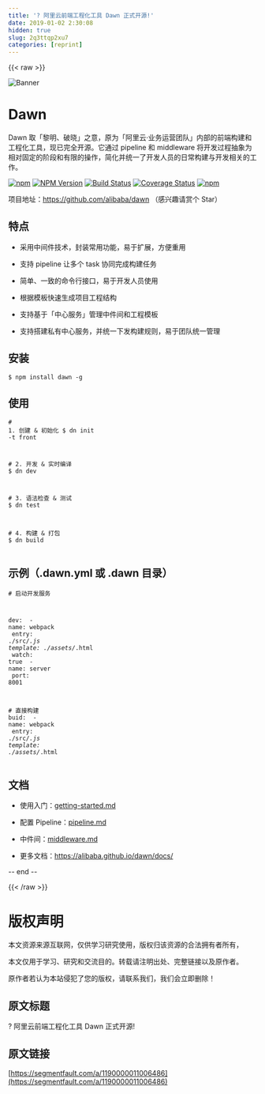 ```yaml
---
title: '? 阿里云前端工程化工具 Dawn 正式开源!' 
date: 2019-01-02 2:30:08
hidden: true
slug: 2q3ttqp2xu7
categories: [reprint]
---
```


{{< raw >}}

                    
<p><span class="img-wrap"><img data-src="/img/remote/1460000011006491" src="https://static.alili.tech/img/remote/1460000011006491" alt="Banner" title="Banner" style="cursor: pointer;"></span></p>
<h1 id="articleHeader0">Dawn</h1>
<p>Dawn 取「黎明、破晓」之意，原为「阿里云·业务运营团队」内部的前端构建和工程化工具，现已完全开源。它通过 pipeline 和 middleware 将开发过程抽象为相对固定的阶段和有限的操作，简化并统一了开发人员的日常构建与开发相关的工作。</p>
<p><a href="https://github.com/alibaba/dawn/blob/master/LICENSE.md" rel="nofollow noreferrer" target="_blank"><span class="img-wrap"><img data-src="/img/remote/1460000011006492" src="https://static.alili.tech/img/remote/1460000011006492" alt="npm" title="npm" style="cursor: pointer; display: inline;"></span></a>  <a href="https://www.npmjs.com/package/dawn" rel="nofollow noreferrer" target="_blank"><span class="img-wrap"><img data-src="/img/remote/1460000011006493" src="https://static.alili.tech/img/remote/1460000011006493" alt="NPM Version" title="NPM Version" style="cursor: pointer; display: inline;"></span></a>  <a href="https://www.travis-ci.org/alibaba/dawn" rel="nofollow noreferrer" target="_blank"><span class="img-wrap"><img data-src="/img/remote/1460000011006494" src="https://static.alili.tech/img/remote/1460000011006494" alt="Build Status" title="Build Status" style="cursor: pointer; display: inline;"></span></a>  <a href="https://coveralls.io/github/alibaba/dawn?branch=dev" rel="nofollow noreferrer" target="_blank"><span class="img-wrap"><img data-src="/img/remote/1460000011006495" src="https://static.alili.tech/img/remote/1460000011006495" alt="Coverage Status" title="Coverage Status" style="cursor: pointer;"></span></a>  <a href="https://www.npmjs.com/package/dawn" rel="nofollow noreferrer" target="_blank"><span class="img-wrap"><img data-src="/img/remote/1460000011006496" src="https://static.alili.tech/img/remote/1460000011006496" alt="npm" title="npm" style="cursor: pointer; display: inline;"></span></a></p>
<p>项目地址：<a href="https://github.com/alibaba/dawn" rel="nofollow noreferrer" target="_blank">https://github.com/alibaba/dawn</a> （感兴趣请赏个 Star）</p>
<h2 id="articleHeader1">特点</h2>
<ul>
<li><p>采用中间件技术，封装常用功能，易于扩展，方便重用</p></li>
<li><p>支持 pipeline 让多个 task 协同完成构建任务</p></li>
<li><p>简单、一致的命令行接口，易于开发人员使用</p></li>
<li><p>根据模板快速生成项目工程结构</p></li>
<li><p>支持基于「中心服务」管理中件间和工程模板</p></li>
<li><p>支持搭建私有中心服务，并统一下发构建规则，易于团队统一管理</p></li>
</ul>
<h2 id="articleHeader2">安装</h2>
<div class="widget-codetool" style="display:none;">
      <div class="widget-codetool--inner">
      <span class="selectCode code-tool" data-toggle="tooltip" data-placement="top" title="" data-original-title="全选"></span>
      <span type="button" class="copyCode code-tool" data-toggle="tooltip" data-placement="top" data-clipboard-text="$ npm install dawn -g" title="" data-original-title="复制"></span>
      <span type="button" class="saveToNote code-tool" data-toggle="tooltip" data-placement="top" title="" data-original-title="放进笔记"></span>
      </div>
      </div><pre class="hljs cmake"><code class="sh" style="word-break: break-word; white-space: initial;">$ npm <span class="hljs-keyword">install</span> dawn -g</code></pre>
<h2 id="articleHeader3">使用</h2>
<div class="widget-codetool" style="display:none;">
      <div class="widget-codetool--inner">
      <span class="selectCode code-tool" data-toggle="tooltip" data-placement="top" title="" data-original-title="全选"></span>
      <span type="button" class="copyCode code-tool" data-toggle="tooltip" data-placement="top" data-clipboard-text="# 1. 创建 &amp; 初始化
$ dn init -t front

# 2. 开发 &amp; 实时编译
$ dn dev

# 3. 语法检查 &amp; 测试
$ dn test

# 4. 构建 &amp; 打包
$ dn build" title="" data-original-title="复制"></span>
      <span type="button" class="saveToNote code-tool" data-toggle="tooltip" data-placement="top" title="" data-original-title="放进笔记"></span>
      </div>
      </div><pre class="hljs elixir"><code class="sh"><span class="hljs-comment"># 1. 创建 &amp; 初始化</span>
<span class="hljs-variable">$ </span>dn init -t front

<span class="hljs-comment"># 2. 开发 &amp; 实时编译</span>
<span class="hljs-variable">$ </span>dn dev

<span class="hljs-comment"># 3. 语法检查 &amp; 测试</span>
<span class="hljs-variable">$ </span>dn test

<span class="hljs-comment"># 4. 构建 &amp; 打包</span>
<span class="hljs-variable">$ </span>dn build</code></pre>
<h2 id="articleHeader4">示例（.dawn.yml 或 .dawn 目录）</h2>
<div class="widget-codetool" style="display:none;">
      <div class="widget-codetool--inner">
      <span class="selectCode code-tool" data-toggle="tooltip" data-placement="top" title="" data-original-title="全选"></span>
      <span type="button" class="copyCode code-tool" data-toggle="tooltip" data-placement="top" data-clipboard-text="# 启动开发服务
dev:
  - name: webpack
    entry: ./src/*.js
    template: ./assets/*.html
    watch: true
  - name: server
    port: 8001
    
# 直接构建
buid:
  - name: webpack
    entry: ./src/*.js
    template: ./assets/*.html" title="" data-original-title="复制"></span>
      <span type="button" class="saveToNote code-tool" data-toggle="tooltip" data-placement="top" title="" data-original-title="放进笔记"></span>
      </div>
      </div><pre class="hljs yaml"><code class="yml"><span class="hljs-comment"># 启动开发服务</span>
<span class="hljs-attr">dev:</span>
<span class="hljs-attr">  - name:</span> <span class="hljs-string">webpack</span>
<span class="hljs-attr">    entry:</span> <span class="hljs-string">./src/*.js</span>
<span class="hljs-attr">    template:</span> <span class="hljs-string">./assets/*.html</span>
<span class="hljs-attr">    watch:</span> <span class="hljs-literal">true</span>
<span class="hljs-attr">  - name:</span> <span class="hljs-string">server</span>
<span class="hljs-attr">    port:</span> <span class="hljs-number">8001</span>
    
<span class="hljs-comment"># 直接构建</span>
<span class="hljs-attr">buid:</span>
<span class="hljs-attr">  - name:</span> <span class="hljs-string">webpack</span>
<span class="hljs-attr">    entry:</span> <span class="hljs-string">./src/*.js</span>
<span class="hljs-attr">    template:</span> <span class="hljs-string">./assets/*.html</span></code></pre>
<h2 id="articleHeader5">文档</h2>
<ul>
<li><p>使用入门：<a href="https://alibaba.github.io/dawn/docs/" rel="nofollow noreferrer" target="_blank">getting-started.md</a></p></li>
<li><p>配置 Pipeline：<a href="https://alibaba.github.io/dawn/docs/#!/zh/guide/pipeline" rel="nofollow noreferrer" target="_blank">pipeline.md</a></p></li>
<li><p>中件间：<a href="https://alibaba.github.io/dawn/docs/#!/zh/guide/middleware" rel="nofollow noreferrer" target="_blank">middleware.md</a></p></li>
<li><p>更多文档：<a href="https://alibaba.github.io/dawn/docs/" rel="nofollow noreferrer" target="_blank">https://alibaba.github.io/dawn/docs/</a></p></li>
</ul>
<p>-- end --</p>

                
{{< /raw >}}

# 版权声明
本文资源来源互联网，仅供学习研究使用，版权归该资源的合法拥有者所有，

本文仅用于学习、研究和交流目的。转载请注明出处、完整链接以及原作者。

原作者若认为本站侵犯了您的版权，请联系我们，我们会立即删除！

## 原文标题
? 阿里云前端工程化工具 Dawn 正式开源!

## 原文链接
[https://segmentfault.com/a/1190000011006486](https://segmentfault.com/a/1190000011006486)

